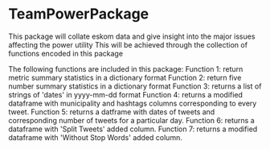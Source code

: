 # TeamPowerPackage
This package will collate eskom data and give insight into the major issues affecting the power utility
This will be achieved through the collection of functions encoded in this package

The following functions are included in this package:
Function 1: return metric summary statistics in a dictionary format
Function 2: return five number summary statistics in a dictionary format
Function 3: returns a list of strings of 'dates' in yyyy-mm-dd format
Function 4: returns a modified dataframe with municipality and hashtags columns corresponding to every tweet.
Function 5: returns a datframe with dates of tweets and corresponding number of tweets for a particular day.
Function 6: returns a dataframe with 'Split Tweets' added column.
Function 7: returns a modified dataframe with 'Without Stop Words' added column.